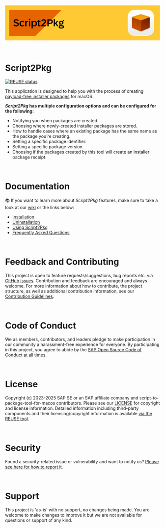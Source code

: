 <img src="https://github.com/SAP/script-to-package-tool-for-macos/blob/main/readme_images/script2pkg_banner_github.png" width="879"><br/>

<br/>

# Script2Pkg 

[![REUSE status](https://api.reuse.software/badge/github.com/SAP/script-to-package-tool-for-macos)](https://api.reuse.software/info/github.com/SAP/script-to-package-tool-for-macos)
 
This application is designed to help you with the process of creating [payload-free installer packages](https://github.com/SAP/script-to-package-tool-for-macos/wiki/Glossary#payload-free-installer-package) for macOS. 

**_Script2Pkg_ has multiple configuration options and can be configured for the following:**

* Notifying you when packages are created.
* Choosing where newly-created installer packages are stored.
* How to handle cases where an existing package has the same name as the package you’re creating.
* Setting a specific package identifier.
* Setting a specific package version.
* Choosing if the packages created by this tool will create an installer package receipt.

<br/>

# Documentation 

📚 If you want to learn more about _Script2Pkg_ features, make sure to take a look at our [wiki](https://github.com/SAP/script-to-package-tool-for-macos/wiki) or the links below:

* [Installation](https://github.com/SAP/script-to-package-tool-for-macos/wiki/Installation)
* [Uninstallation](https://github.com/SAP/script-to-package-tool-for-macos/wiki/Uninstallation)
* [Using Script2Pkg](https://github.com/SAP/script-to-package-tool-for-macos/wiki/Using-Script2Pkg)
* [Frequently Asked Questions](https://github.com/SAP/script-to-package-tool-for-macos/wiki/Frequently-Asked-Questions)

<br/>

# Feedback and Contributing

This project is open to feature requests/suggestions, bug reports etc. via [GitHub issues](https://github.com/SAP/script-to-package-tool-for-macos/issues). Contribution and feedback are encouraged and always welcome. For more information about how to contribute, the project structure, as well as additional contribution information, see our [Contribution Guidelines](CONTRIBUTING.md).

<br/>

# Code of Conduct

We as members, contributors, and leaders pledge to make participation in our community a harassment-free experience for everyone. By participating in this project, you agree to abide by the [SAP Open Source Code of Conduct](https://github.com/SAP/.github/blob/main/CODE_OF_CONDUCT.md) at all times.

<br/>

# License

Copyright (c) 2023-2025 SAP SE or an SAP affiliate company and script-to-package-tool-for-macos
 contributors. Please see our [LICENSE](LICENSE) for copyright and license information. Detailed information including third-party components and their licensing/copyright information is available [via the REUSE tool](https://api.reuse.software/info/github.com/SAP/script-to-package-tool-for-macos).

<br/>

# Security
Found a security-related issue or vulnerability and want to notify us? [Please see here for how to report it](https://github.com/SAP/script-to-package-tool-for-macos/security/policy).

<br/>

# Support

This project is 'as-is' with no support, no changes being made. You are welcome to make changes to improve it but we are not available for questions or support of any kind.
